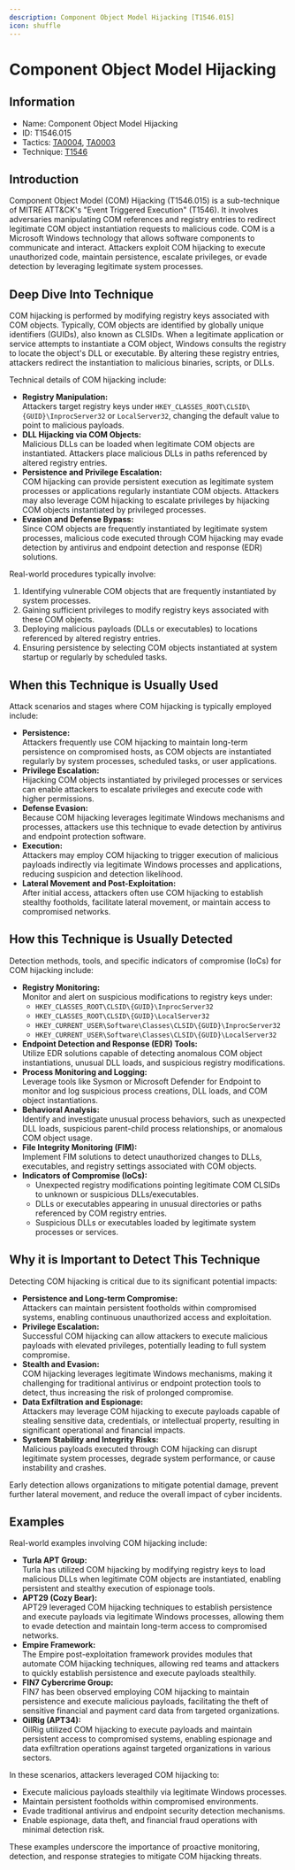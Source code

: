 ```yaml
---
description: Component Object Model Hijacking [T1546.015]
icon: shuffle
---
```


# Component Object Model Hijacking

## Information

* Name: Component Object Model Hijacking
* ID: T1546.015
* Tactics: [TA0004](../../ta0004/), [TA0003](../)
* Technique: [T1546](./)

## Introduction

Component Object Model (COM) Hijacking (T1546.015) is a sub-technique of MITRE ATT\&CK's "Event Triggered Execution" (T1546). It involves adversaries manipulating COM references and registry entries to redirect legitimate COM object instantiation requests to malicious code. COM is a Microsoft Windows technology that allows software components to communicate and interact. Attackers exploit COM hijacking to execute unauthorized code, maintain persistence, escalate privileges, or evade detection by leveraging legitimate system processes.

## Deep Dive Into Technique

COM hijacking is performed by modifying registry keys associated with COM objects. Typically, COM objects are identified by globally unique identifiers (GUIDs), also known as CLSIDs. When a legitimate application or service attempts to instantiate a COM object, Windows consults the registry to locate the object's DLL or executable. By altering these registry entries, attackers redirect the instantiation to malicious binaries, scripts, or DLLs.

Technical details of COM hijacking include:

* **Registry Manipulation:**\
  Attackers target registry keys under `HKEY_CLASSES_ROOT\CLSID\{GUID}\InprocServer32` or `LocalServer32`, changing the default value to point to malicious payloads.
* **DLL Hijacking via COM Objects:**\
  Malicious DLLs can be loaded when legitimate COM objects are instantiated. Attackers place malicious DLLs in paths referenced by altered registry entries.
* **Persistence and Privilege Escalation:**\
  COM hijacking can provide persistent execution as legitimate system processes or applications regularly instantiate COM objects. Attackers may also leverage COM hijacking to escalate privileges by hijacking COM objects instantiated by privileged processes.
* **Evasion and Defense Bypass:**\
  Since COM objects are frequently instantiated by legitimate system processes, malicious code executed through COM hijacking may evade detection by antivirus and endpoint detection and response (EDR) solutions.

Real-world procedures typically involve:

1. Identifying vulnerable COM objects that are frequently instantiated by system processes.
2. Gaining sufficient privileges to modify registry keys associated with these COM objects.
3. Deploying malicious payloads (DLLs or executables) to locations referenced by altered registry entries.
4. Ensuring persistence by selecting COM objects instantiated at system startup or regularly by scheduled tasks.

## When this Technique is Usually Used

Attack scenarios and stages where COM hijacking is typically employed include:

* **Persistence:**\
  Attackers frequently use COM hijacking to maintain long-term persistence on compromised hosts, as COM objects are instantiated regularly by system processes, scheduled tasks, or user applications.
* **Privilege Escalation:**\
  Hijacking COM objects instantiated by privileged processes or services can enable attackers to escalate privileges and execute code with higher permissions.
* **Defense Evasion:**\
  Because COM hijacking leverages legitimate Windows mechanisms and processes, attackers use this technique to evade detection by antivirus and endpoint protection software.
* **Execution:**\
  Attackers may employ COM hijacking to trigger execution of malicious payloads indirectly via legitimate Windows processes and applications, reducing suspicion and detection likelihood.
* **Lateral Movement and Post-Exploitation:**\
  After initial access, attackers often use COM hijacking to establish stealthy footholds, facilitate lateral movement, or maintain access to compromised networks.

## How this Technique is Usually Detected

Detection methods, tools, and specific indicators of compromise (IoCs) for COM hijacking include:

* **Registry Monitoring:**\
  Monitor and alert on suspicious modifications to registry keys under:
  * `HKEY_CLASSES_ROOT\CLSID\{GUID}\InprocServer32`
  * `HKEY_CLASSES_ROOT\CLSID\{GUID}\LocalServer32`
  * `HKEY_CURRENT_USER\Software\Classes\CLSID\{GUID}\InprocServer32`
  * `HKEY_CURRENT_USER\Software\Classes\CLSID\{GUID}\LocalServer32`
* **Endpoint Detection and Response (EDR) Tools:**\
  Utilize EDR solutions capable of detecting anomalous COM object instantiations, unusual DLL loads, and suspicious registry modifications.
* **Process Monitoring and Logging:**\
  Leverage tools like Sysmon or Microsoft Defender for Endpoint to monitor and log suspicious process creations, DLL loads, and COM object instantiations.
* **Behavioral Analysis:**\
  Identify and investigate unusual process behaviors, such as unexpected DLL loads, suspicious parent-child process relationships, or anomalous COM object usage.
* **File Integrity Monitoring (FIM):**\
  Implement FIM solutions to detect unauthorized changes to DLLs, executables, and registry settings associated with COM objects.
* **Indicators of Compromise (IoCs):**
  * Unexpected registry modifications pointing legitimate COM CLSIDs to unknown or suspicious DLLs/executables.
  * DLLs or executables appearing in unusual directories or paths referenced by COM registry entries.
  * Suspicious DLLs or executables loaded by legitimate system processes or services.

## Why it is Important to Detect This Technique

Detecting COM hijacking is critical due to its significant potential impacts:

* **Persistence and Long-term Compromise:**\
  Attackers can maintain persistent footholds within compromised systems, enabling continuous unauthorized access and exploitation.
* **Privilege Escalation:**\
  Successful COM hijacking can allow attackers to execute malicious payloads with elevated privileges, potentially leading to full system compromise.
* **Stealth and Evasion:**\
  COM hijacking leverages legitimate Windows mechanisms, making it challenging for traditional antivirus or endpoint protection tools to detect, thus increasing the risk of prolonged compromise.
* **Data Exfiltration and Espionage:**\
  Attackers may leverage COM hijacking to execute payloads capable of stealing sensitive data, credentials, or intellectual property, resulting in significant operational and financial impacts.
* **System Stability and Integrity Risks:**\
  Malicious payloads executed through COM hijacking can disrupt legitimate system processes, degrade system performance, or cause instability and crashes.

Early detection allows organizations to mitigate potential damage, prevent further lateral movement, and reduce the overall impact of cyber incidents.

## Examples

Real-world examples involving COM hijacking include:

* **Turla APT Group:**\
  Turla has utilized COM hijacking by modifying registry keys to load malicious DLLs when legitimate COM objects are instantiated, enabling persistent and stealthy execution of espionage tools.
* **APT29 (Cozy Bear):**\
  APT29 leveraged COM hijacking techniques to establish persistence and execute payloads via legitimate Windows processes, allowing them to evade detection and maintain long-term access to compromised networks.
* **Empire Framework:**\
  The Empire post-exploitation framework provides modules that automate COM hijacking techniques, allowing red teams and attackers to quickly establish persistence and execute payloads stealthily.
* **FIN7 Cybercrime Group:**\
  FIN7 has been observed employing COM hijacking to maintain persistence and execute malicious payloads, facilitating the theft of sensitive financial and payment card data from targeted organizations.
* **OilRig (APT34):**\
  OilRig utilized COM hijacking to execute payloads and maintain persistent access to compromised systems, enabling espionage and data exfiltration operations against targeted organizations in various sectors.

In these scenarios, attackers leveraged COM hijacking to:

* Execute malicious payloads stealthily via legitimate Windows processes.
* Maintain persistent footholds within compromised environments.
* Evade traditional antivirus and endpoint security detection mechanisms.
* Enable espionage, data theft, and financial fraud operations with minimal detection risk.

These examples underscore the importance of proactive monitoring, detection, and response strategies to mitigate COM hijacking threats.
